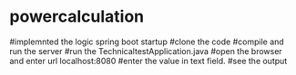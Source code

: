 # powercalculation
#implemnted the logic spring boot startup
#clone the code
#compile and run the server
#run the TechnicaltestApplication.java
#open the browser and enter url localhost:8080
#enter the value in text field.
#see the output
